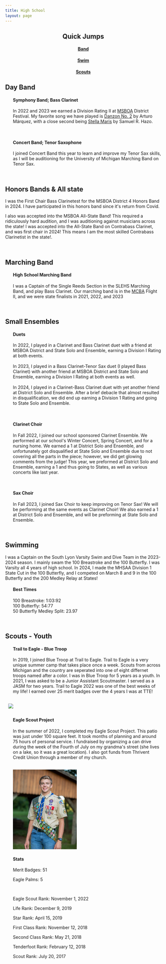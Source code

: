 ```yaml
---
title: High School
layout: page
---
```


<div style="text-align: center;">
  <h2>Quick Jumps</h2>
  <h4><a href="#day-band">Band</a></h4>
  <h4><a href="#swim">Swim</a></h4>
  <h4><a href="#scouts">Scouts</a></h4>
</div>

<h2 id="day-band">Day Band</h2>

<div style="margin-left: 25px;">
  <h4>Symphony Band; Bass Clarinet</h4>
  <p>In 2022 and 2023 we earned a Division Rating II at <a href="https://www.youtube.com/watch?v=Zd1X7nPsM4Q">MSBOA</a> District Festival. My favorite song we have played is <a href="https://www.youtube.com/watch?v=FeFiOnbKYcc">Danzon No. 2</a> by Arturo Márquez, with a close second being <a href="https://www.youtube.com/watch?v=Zd1X7nPsM4Q">Stella Maris</a> by Samuel R. Hazo.</p><br>
  <h4>Concert Band; Tenor Saxophone</h4>
  <p>I joined Concert Band this year to learn and improve my Tenor Sax skills, as I will be auditioning for the University of Michigan Marching Band on Tenor Sax.</p><br>
</div>

<h2>Honors Bands & All state</h2>
<p>I was the First Chair Bass Clarinetest for the MSBOA District 4 Honors Band in 2024. I have participated in this honors band since it's return from Covid.</p>
<p>I also was accepted into the MSBOA All-State Band! This required a ridiculously hard audition, and I was auditioning against musicians across the state! I was accepted into the All-State Band on Contrabass Clarinet, and was first chair in 2024! This means I am the most skilled Contrabass Clarinetist in the state!.</p><br>

<h2>Marching Band</h2>
<div style="margin-left: 25px;">
  <h4>High School Marching Band</h4>
  <p>I was a Captain of the Single Reeds Section in the SLEHS Marching Band, and play Bass Clarinet. Our marching band is in the <a href="https://www.themcba.org">MCBA</a> Flight II, and we were state finalists in 2021, 2022, and 2023</p><br>
</div>

  <h2>Small Ensembles</h2>
<div style="margin-left: 25px;">
  <h4>Duets</h4>
  <p>In 2022, I played in a Clarinet and Bass Clarinet duet with a friend at MSBOA District and State Solo and Ensemble, earning a Division I Rating at both events.<br><br>In 2023, I played in a Bass Clarinet-Tenor Sax duet (I played Bass Clarinet) with another friend at MSBOA District and State Solo and Ensemble, earning a Division I Rating at both events as well.<br><br>In 2024, I played in a Clarinet-Bass Clarinet duet with yet another friend at District Solo and Ensemble. After a brief debacle that almost resulted in disqualification, we did end up earning a Division 1 Rating and going to State Solo and Ensemble.</p><br>
  <h4>Clarinet Choir</h4>
  <p>In Fall 2022, I joined our school sponsored Clarinet Ensemble. We performed at our school's Winter Concert, Spring Concert, and for a nursing home. We earned a 1 at District Solo and Ensemble, and unfortunately got disqualified at State Solo and Ensemble due to not covering all the parts in the piece; however, we did get glowing comments from the judge! This year, we preformed at District Solo and Ensemble, earning a 1 and thus going to States, as well as various concerts like last year.</p><br>
  <h4>Sax Choir</h4>
  <p>In Fall 2023, I joined Sax Choir to keep improving on Tenor Sax! We will be performing at the same events as Clarinet Choir! We also earned a 1 at District Solo and Ensemble, and will be preforming at State Solo and Ensemble.</p><br>
</div>

<h2 id="swim">Swimming</h2>

<p>I was a Captain on the South Lyon Varsity Swim and Dive Team in the 2023-2024 season. I mainly swam the 100 Breastroke and the 100 Butterfly. I was  Varsity all 4 years of high school. In 2024, I made the MHSAA Division 1 State Cut in the 100 Butterfly, and I competed on March 8 and 9 in the 100 Butterfly and the 200 Medley Relay at States!</p>
<div style="margin-left: 25px;">
  <h4>Best Times</h4>
  <p>100 Breastroke: 1:03:92<br>
  100 Butterfly: 54:77<br>
  50 Butterfly Medley Split: 23.97</p><br>
</div>

<h2 id="scouts">Scouts - Youth</h2>
<div style="margin-left: 25px;"> <h4>Trail to Eagle - Blue Troop</h4>
 
  <p>In 2019, I joined Blue Troop at Trail to Eagle. Trail to Eagle is a very unique summer camp that takes place once a week. Scouts from across Michigan and the country are seperated into one of eight differnet troops named after a color. I was in Blue Troop for 5 years as a youth. In 2021, I was asked to be a Junior Assistant Scoutmaster. I served as a JASM for two years. Trail to Eagle 2022 was one of the best weeks of my life! I earned over 25 merit badges over the 4 years I was at TTE!</p><br>
</div>
<section>
  <img src="/assets/images/eagleproject.jpg" class="alignright" style="max-width:45%; margin-left:10px; margin-bottom:5px;" />
  <div style="margin-left: 25px;"> <h4>Eagle Scout Project</h4>
    <p>In the summer of 2022, I completed my Eagle Scout Project. This patio was just under 100 square feet. It took months of planning and around 75 hours of personal service. I fundraised by organizing a can drive during the week of the Fourth of July on my grandma's street (she lives on a lake, so it was a great location). I also got funds from Thrivent Credit Union through a member of my church.</p><br></div>
</section>

<div style="margin-left: 25px;">
<section>
  <img src="/assets/images/boyscout.jpg" class="alignright" style="max-width:43%; margin: auto 0px;" />
  <h4>Stats</h4>
  <p>Merit Badges: 51</p>
  <p>Eagle Palms: 5</p><br>
  <p>Eagle Scout Rank: November 1, 2022</p>
  <p>Life Rank: December 9, 2019</p>
  <p>Star Rank: April 15, 2019</p>
  <p>First Class Rank: November 12, 2018</p>
  <p>Second Class Rank: May 21, 2018</p>
  <p>Tenderfoot Rank: February 12, 2018</p>
  <p>Scout Rank: July 20, 2017</p><br>
</section>
</div>
